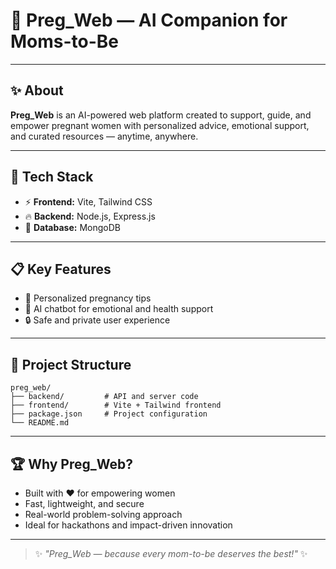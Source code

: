 # 🌸 Preg\_Web — AI Companion for Moms-to-Be




---

## ✨ About

**Preg\_Web** is an AI-powered web platform created to support, guide, and empower pregnant women with personalized advice, emotional support, and curated resources — anytime, anywhere.

---

## 🚀 Tech Stack

- ⚡ **Frontend:** Vite, Tailwind CSS
- 🔥 **Backend:** Node.js, Express.js
- 📂 **Database:** MongoDB

---

## 📋 Key Features

- 🧀 Personalized pregnancy tips
- 💬 AI chatbot for emotional and health support
- 🔒 Safe and private user experience

---

## 📁 Project Structure

```
preg_web/
├── backend/         # API and server code
├── frontend/        # Vite + Tailwind frontend
├── package.json     # Project configuration
└── README.md
```

---

## 🏆 Why Preg\_Web?

- Built with ❤️ for empowering women
- Fast, lightweight, and secure
- Real-world problem-solving approach
- Ideal for hackathons and impact-driven innovation

---

> ✨ *"Preg\_Web — because every mom-to-be deserves the best!"* ✨

